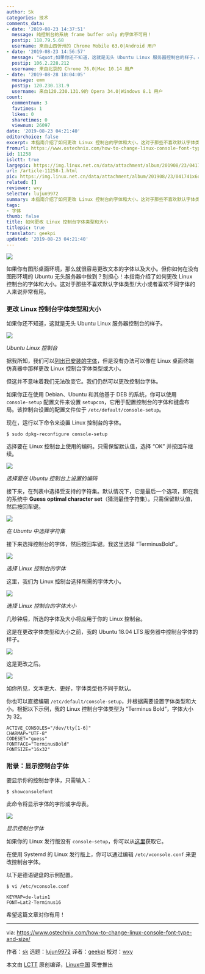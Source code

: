 ```yaml
---
author: Sk
categories: 技术
comments_data:
- date: '2019-08-23 14:37:51'
  message: 纯控制台的系统 frame buffer only 的字体不可用！
  postip: 118.79.5.68
  username: 来自山西忻州的 Chrome Mobile 63.0|Android 用户
- date: '2019-08-23 14:56:57'
  message: "&quot;如果你还不知道，这就是无头 Ubuntu Linux 服务器控制台的样子。&quot; <br />\r\n机器翻译至少也要简单校对一下再发吧"
  postip: 106.2.228.212
  username: 来自北京的 Chrome 76.0|Mac 10.14 用户
- date: '2019-08-28 18:04:05'
  message: emm
  postip: 120.230.131.9
  username: 来自120.230.131.9的 Opera 34.0|Windows 8.1 用户
count:
  commentnum: 3
  favtimes: 1
  likes: 0
  sharetimes: 0
  viewnum: 26097
date: '2019-08-23 04:21:40'
editorchoice: false
excerpt: 本指南介绍了如何更改 Linux 控制台的字体和大小。这对于那些不喜欢默认字体类型/大小或者喜欢不同字体的人来说非常有用。
fromurl: https://www.ostechnix.com/how-to-change-linux-console-font-type-and-size/
id: 11258
islctt: true
largepic: https://img.linux.net.cn/data/attachment/album/201908/23/041741x6qiajjijupjyjsp.jpg
url: /article-11258-1.html
pic: https://img.linux.net.cn/data/attachment/album/201908/23/041741x6qiajjijupjyjsp.jpg.thumb.jpg
related: []
reviewer: wxy
selector: lujun9972
summary: 本指南介绍了如何更改 Linux 控制台的字体和大小。这对于那些不喜欢默认字体类型/大小或者喜欢不同字体的人来说非常有用。
tags:
- 字体
thumb: false
title: 如何更改 Linux 控制台字体类型和大小
titlepic: true
translator: geekpi
updated: '2019-08-23 04:21:40'
---
```


![](/data/attachment/album/201908/23/041741x6qiajjijupjyjsp.jpg)


如果你有图形桌面环境，那么就很容易更改文本的字体以及大小。但你如何在没有图形环境的 Ubuntu 无头服务器中做到？别担心！本指南介绍了如何更改 Linux 控制台的字体和大小。这对于那些不喜欢默认字体类型/大小或者喜欢不同字体的人来说非常有用。


### 更改 Linux 控制台字体类型和大小


如果你还不知道，这就是无头 Ubuntu Linux 服务器控制台的样子。


![](/data/attachment/album/201908/23/042142jbtznutqltqx1svn.png)


*Ubuntu Linux 控制台*


据我所知，我们可以[列出已安装的字体](https://www.ostechnix.com/find-installed-fonts-commandline-linux/)，但是没有办法可以像在 Linux 桌面终端仿真器中那样更改 Linux 控制台字体类型或大小。


但这并不意味着我们无法改变它。我们仍然可以更改控制台字体。


如果你正在使用 Debian、Ubuntu 和其他基于 DEB 的系统，你可以使用 `console-setup` 配置文件来设置 `setupcon`，它用于配置控制台的字体和键盘布局。该控制台设置的配置文件位于 `/etc/default/console-setup`。


现在，运行以下命令来设置 Linux 控制台的字体。



```
$ sudo dpkg-reconfigure console-setup
```

选择要在 Linux 控制台上使用的编码。只需保留默认值，选择 “OK” 并按回车继续。


![](/data/attachment/album/201908/23/042142r4p594ca875jzyrg.png)


*选择要在 Ubuntu 控制台上设置的编码*


接下来，在列表中选择受支持的字符集。默认情况下，它是最后一个选项，即在我的系统中 **Guess optimal character set**（猜测最佳字符集）。只需保留默认值，然后按回车键。


![](/data/attachment/album/201908/23/042143elshvyxoi621pxv2.png)


*在 Ubuntu 中选择字符集*


接下来选择控制台的字体，然后按回车键。我这里选择 “TerminusBold”。


![](/data/attachment/album/201908/23/042143shq0igbiljgyfiqi.png)


*选择 Linux 控制台的字体*


这里，我们为 Linux 控制台选择所需的字体大小。


![](/data/attachment/album/201908/23/042143xb5bfbbfz15db4bw.png)


*选择 Linux 控制台的字体大小*


几秒钟后，所选的字体及大小将应用于你的 Linux 控制台。


这是在更改字体类型和大小之前，我的 Ubuntu 18.04 LTS 服务器中控制台字体的样子。


![](/data/attachment/album/201908/23/042143vi311x373uydpuk1.png)


这是更改之后。


![](/data/attachment/album/201908/23/042144msoqjooro3h3q33r.png)


如你所见，文本更大、更好，字体类型也不同于默认。


你也可以直接编辑 `/etc/default/console-setup`，并根据需要设置字体类型和大小。根据以下示例，我的 Linux 控制台字体类型为 “Terminus Bold”，字体大小为 32。



```
ACTIVE_CONSOLES="/dev/tty[1-6]"
CHARMAP="UTF-8"
CODESET="guess"
FONTFACE="TerminusBold"
FONTSIZE="16x32"
```

### 附录：显示控制台字体


要显示你的控制台字体，只需输入：



```
$ showconsolefont
```

此命令将显示字体的字形或字母表。


![](/data/attachment/album/201908/23/042144ol1pi1yf7qglqiug.png)


*显示控制台字体*


如果你的 Linux 发行版没有 `console-setup`，你可以从[这里](https://software.opensuse.org/package/console-setup)获取它。


在使用 Systemd 的 Linux 发行版上，你可以通过编辑 `/etc/vconsole.conf` 来更改控制台字体。


以下是德语键盘的示例配置。



```
$ vi /etc/vconsole.conf

KEYMAP=de-latin1
FONT=Lat2-Terminus16
```

希望这篇文章对你有用！




---


via: <https://www.ostechnix.com/how-to-change-linux-console-font-type-and-size/>


作者：[sk](https://www.ostechnix.com/author/sk/) 选题：[lujun9972](https://github.com/lujun9972) 译者：[geekpi](https://github.com/geekpi) 校对：[wxy](https://github.com/wxy)


本文由 [LCTT](https://github.com/LCTT/TranslateProject) 原创编译，[Linux中国](https://linux.cn/) 荣誉推出
